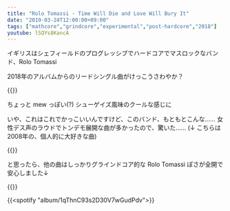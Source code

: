 ```yaml
---
title: "Rolo Tomassi - Time Will Die and Love Will Bury It"
date: "2019-03-24T12:00:00+09:00"
tags: ["mathcore","grindcore","experimental","post-hardcore","2018"]
youtube: lSQYs8KancA
---
```


イギリスはシェフィールドのプログレッシブでハードコアでマスロックなバンド、Rolo Tomassi

2018年のアルバムからのリードシングル曲がけっこうさわやか？

{{<youtube src="lSQYs8KancA" title="Rolo Tomassi - Aftermath">}}

ちょっと mew っぽい(?) シューゲイズ風味のクールな感じに

いや、これはこれでかっこいいんですけど、このバンド、もともとこんな…… 女性デス声のラウドでトンデモ展開な曲が多かったので、驚いた…… (↓ こちらは 2008年の、個人的に大好きな曲)

{{<youtube src="63guoWW5Y3E" title="I Love Turbulence">}}

と思ったら、他の曲はしっかりグラインドコア的な Rolo Tomassi ぽさが全開で安心しました↓

{{<youtube src="Fdyg8k5qZFM" title="Balancing The Dark">}}

{{<spotify "album/1qThnC93s2D30V7wGudPdv">}}
